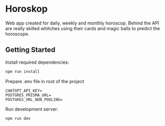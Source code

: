 # Horoskop

Web app created for daily, weekly and monthly horoscop. Behind the API are really skilled whitches using their cards and magic balls to predict the horoscope.

## Getting Started

Install required dependencies:

```bash
npm run install
```

Prepare .env file in root of the project

```
CHATGPT_API_KEY=
POSTGRES_PRISMA_URL=
POSTGRES_URL_NON_POOLING=
```

Run development server:

```bash
npm run dev
```
